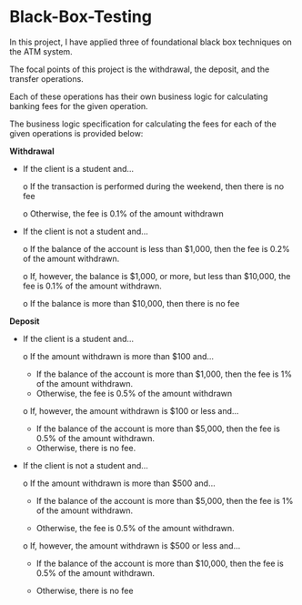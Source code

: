 # Black-Box-Testing
In this project, I have applied three of foundational black box techniques on the ATM system.

The focal points of this project is the withdrawal, the deposit, and the transfer operations.

Each of these operations has their own business logic for calculating banking fees for the given operation.

The business logic specification for calculating the fees for each of the given operations is provided below:

**Withdrawal**

- If the client is a student and…

  o If the transaction is performed during the weekend, then there is no fee
  
  o Otherwise, the fee is 0.1% of the amount withdrawn

- If the client is not a student and…

  o If the balance of the account is less than $1,000, then the fee is 0.2% of the amount
withdrawn.

  o If, however, the balance is $1,000, or more, but less than $10,000, the fee is 0.1% of the
amount withdrawn.

  o If the balance is more than $10,000, then there is no fee
  
  
**Deposit**

- If the client is a student and…

  o If the amount withdrawn is more than $100 and…
  
    - If the balance of the account is more than $1,000, then the fee is 1% of the
amount withdrawn.
    - Otherwise, the fee is 0.5% of the amount withdrawn
  
  o If, however, the amount withdrawn is $100 or less and…
  
    - If the balance of the account is more than $5,000, then the fee is 0.5% of the
amount withdrawn.
    - Otherwise, there is no fee.

- If the client is not a student and…

  o If the amount withdrawn is more than $500 and…
  
    - If the balance of the account is more than $5,000, then the fee is 1% of the
amount withdrawn.

    - Otherwise, the fee is 0.5% of the amount withdrawn.
  
  o If, however, the amount withdrawn is $500 or less and…

    - If the balance of the account is more than $10,000, then the fee is 0.5% of the
amount withdrawn.

    - Otherwise, there is no fee
